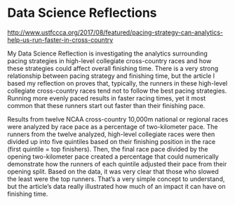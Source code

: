 # Data Science Reflections

http://www.ustfccca.org/2017/08/featured/pacing-strategy-can-analytics-help-us-run-faster-in-cross-country

  My Data Science Reflection is investigating the analytics surrounding pacing strategies in high-level collegiate cross-country races and how these strategies could affect overall finishing time. There is a very strong relationship between pacing strategy and finishing time, but the article I based my reflection on proves that, typically, the runners in these high-level collegiate cross-country races tend not to follow the best pacing strategies. Running more evenly paced results in faster racing times, yet it most common that these runners start out faster than their finishing pace. 

  Results from twelve NCAA cross-country 10,000m national or regional races were analyzed by race pace as a percentage of two-kilometer pace. The runners from the twelve analyzed, high-level collegiate races were then divided up into five quintiles based on their finishing position in the race (first quintile = top finishers). Then, the final race pace divided by the opening two-kilometer pace created a percentage that could numerically demonstrate how the runners of each quintile adjusted their pace from their opening split. Based on the data, it was very clear that those who slowed the least were the top runners. That’s a very simple concept to understand, but the article’s data really illustrated how much of an impact it can have on finishing time.
